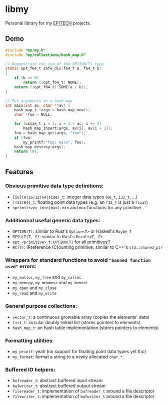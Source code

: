 # libmy

Personal library for my [EPITECH](https://www.epitech.eu) projects.

## Demo

```c
#include "my/my.h"
#include "my/collections/hash_map.h"

// Demonstrate the use of the OPTION(T) type
static opt_f64_t safe_div(f64_t a, f64_t b)
{
    if (b == 0)
        return ((opt_f64_t) NONE);
    return ((opt_f64_t) SOME(a / b));
}

// Put arguments in a hash map
int main(int ac, char **av) {
    hash_map_t *args = hash_map_new();
    char *foo = NULL;

    for (usize_t i = 1; i + 1 < ac; i += 2)
        hash_map_insert(args, av[i], av[i + 1]);
    foo = hash_map_get(args, "foo");
    if (foo)
        my_printf("foo: %s\n", foo);
    hash_map_destroy(args);
    return (0);
}
```

## Features

### Obvious primitive data type definitions:
- `[iu](8|16|32|64|size)_t`: integer data types (`u8_t`, `i32_t`, ...)
- `f(32|64)_t`: floating point data types (e.g. an `f32_t` is just a `float`)
- `<primitive>_(min|max)`: `min` and `max` functions for any primitive

### Additionnal useful generic data types:
- `OPTION(T)`: similar to Rust's `Option<T>` or Haskell's `Maybe T`
- `RESULT(T, E)`: similar to Rust's `Result<T, E>`
- `opt_<primitive>_t`: `OPTION(T)` for all primitives!!
- `RC(T)`: (R)eference (C)ounting primitive; similar to C++'s `std::shared_ptr`

### Wrappers for standard functions to avoid `"banned function used"` errors:
- `my_malloc`, `my_free` and `my_calloc`
- `my_memcpy`, `my_memmove` and `my_memset`
- `my_open` and `my_close`
- `my_read` and `my_write`

### General purpose collections:
- `vector_t`: a continuous growable array (copies the elements' data)
- `list_t`: circular doubly linked list (stores pointers to elements)
- `hash_map_t`: an hash table implementation (stores pointers to elements)

### Formatting utilities:
- `my_printf`: yeah (no support for floating point data types yet tho)
- `my_format`: format a string to a newly allocated `char *`

### Buffered IO helpers:
- `bufreader_t`: abstract buffered input stream
- `bufwriter_t`: abstract buffered output stream
- `filereader_t`: implementation of `bufreader_t` around a file descriptor
- `filewriter_t`: implementation of `bufwriter_t` around a file descriptor
